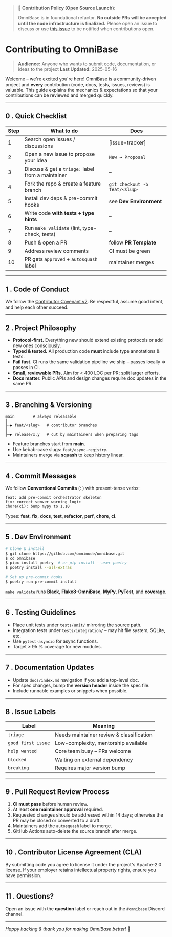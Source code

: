 <!-- === OmniNode:Metadata ===
author: OmniNode Team
copyright: OmniNode Team
created_at: '2025-05-28T12:40:25.993875'
description: Stamped by ONEX
entrypoint: python://contributing.md
hash: f3db7840b28224c81eeff76fa9dfe710c97a3355c5b33292bde77d7b12e556e1
last_modified_at: '2025-05-29T11:50:14.679215+00:00'
lifecycle: active
meta_type: tool
metadata_version: 0.1.0
name: contributing.md
namespace: omnibase.contributing
owner: OmniNode Team
protocol_version: 0.1.0
runtime_language_hint: python>=3.11
schema_version: 0.1.0
state_contract: state_contract://default
tools: null
uuid: b4c4270e-e2c1-4485-a9ca-bcafd742cd90
version: 1.0.0

<!-- === /OmniNode:Metadata === -->


> **🚧 Contribution Policy (Open Source Launch):**
>
> OmniBase is in foundational refactor. **No outside PRs will be accepted until the node infrastructure is finalized.**
> Please open an issue to discuss or use [this issue](link-to-notify-issue) to be notified when contributions open.

# Contributing to OmniBase

> **Audience:** Anyone who wants to submit code, documentation, or ideas to the project
> **Last Updated:** 2025-05-16

Welcome – we're excited you're here!  OmniBase is a community-driven project and **every** contribution (code, docs, tests, issues, reviews) is valuable.  This guide explains the mechanics & expectations so that your contributions can be reviewed and merged quickly.

---

## 0 .  Quick Checklist

| Step | What to do | Docs |
|------|------------|------|
| 1 | Search open issues / discussions | [issue-tracker] |
| 2 | Open a new issue to propose your idea | `New ➜ Proposal` |
| 3 | Discuss & get a `triage:` label from a maintainer |  – |
| 4 | Fork the repo & create a feature branch | `git checkout -b feat/<slug>` |
| 5 | Install dev deps & pre-commit hooks | see **Dev Environment** |
| 6 | Write code **with tests + type hints** |  – |
| 7 | Run `make validate` (lint, type-check, tests) |  – |
| 8 | Push & open a PR | follow **PR Template** |
| 9 | Address review comments | CI must be green |
| 10 | PR gets `approved` + `autosquash` label | maintainer merges |

---

## 1 .  Code of Conduct

We follow the [Contributor Covenant v2](https://contributor-covenant.org).  Be respectful, assume good intent, and help each other succeed.

---

## 2 .  Project Philosophy

* **Protocol-first.**  Everything new should extend existing protocols or add new ones consciously.
* **Typed & tested.**  All production code **must** include type annotations & tests.
* **Fail fast.**  CI runs the same validation pipeline we ship – passes locally ⇒ passes in CI.
* **Small, reviewable PRs.**  Aim for < 400 LOC per PR; split larger efforts.
* **Docs matter.**  Public APIs and design changes require doc updates in the same PR.

---

## 3 .  Branching & Versioning

```text
main        # always releasable
│
├─▶ feat/<slug>   # contributor branches
│
├─▶ release/x.y   # cut by maintainers when preparing tags
````

* Feature branches start from **main**.
* Use kebab-case slugs: `feat/async-registry`.
* Maintainers merge via **squash** to keep history linear.

---

## 4 .  Commit Messages

We follow **Conventional Commits** (<type>: <subject>) with present-tense verbs:

```text
feat: add pre-commit orchestrator skeleton
fix: correct semver warning logic
chore(ci): bump mypy to 1.10
```

Types: **feat**, **fix**, **docs**, **test**, **refactor**, **perf**, **chore**, **ci**.

---

## 5 .  Dev Environment

```bash
# Clone & install
$ git clone https://github.com/omninode/omnibase.git
$ cd omnibase
$ pipx install poetry  # or pip install --user poetry
$ poetry install --all-extras

# Set up pre-commit hooks
$ poetry run pre-commit install
```

`make validate` runs **Black**, **Flake8-OmniBase**, **MyPy**, **PyTest**, and **coverage**.

---

## 6 .  Testing Guidelines

* Place unit tests under `tests/unit/` mirroring the source path.
* Integration tests under `tests/integration/` – may hit file system, SQLite, etc.
* Use `pytest-asyncio` for async functions.
* Target ≥ 95 % coverage for new modules.

---

## 7 .  Documentation Updates

* Update `docs/index.md` navigation if you add a top-level doc.
* For spec changes, bump the **version header** inside the spec file.
* Include runnable examples or snippets when possible.

---

## 8 .  Issue Labels

| Label              | Meaning                                  |
| ------------------ | ---------------------------------------- |
| `triage`           | Needs maintainer review & classification |
| `good first issue` | Low-complexity, mentorship available     |
| `help wanted`      | Core team busy – PRs welcome             |
| `blocked`          | Waiting on external dependency           |
| `breaking`         | Requires major version bump              |

---

## 9 .  Pull Request Review Process

1. **CI must pass** before human review.
2. At least **one maintainer approval** required.
3. Requested changes should be addressed within 14 days; otherwise the PR may be closed or converted to a draft.
4. Maintainers add the `autosquash` label to merge.
5. GitHub Actions auto-delete the source branch after merge.

---

## 10 .  Contributor License Agreement (CLA)

By submitting code you agree to license it under the project's Apache-2.0 license.  If your employer retains intellectual property rights, ensure you have permission.

---

## 11 .  Questions?

Open an issue with the **question** label or reach out in the `#omnibase` Discord channel.

---

*Happy hacking & thank you for making OmniBase better!*  🎉
